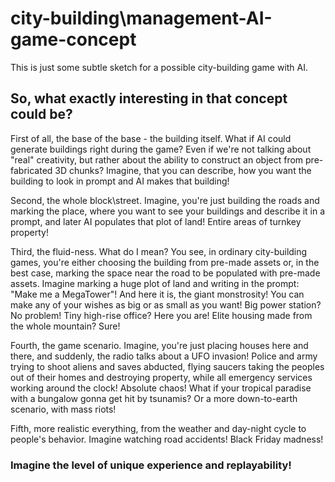 # city-building\management-AI-game-concept
This is just some subtle sketch for a possible city-building game with AI.

## So, what exactly interesting in that concept could be?
First of all, the base of the base - the building itself. What if AI could generate buildings right during the game? Even if we're not talking about "real" creativity, but rather about the ability to construct an object from pre-fabricated 3D chunks? Imagine, that you can describe, how you want the building to look in prompt and AI makes that building!

Second, the whole block\street. Imagine, you're just building the roads and marking the place, where you want to see your buildings and describe it in a prompt, and later AI populates that plot of land! Entire areas of turnkey property!

Third, the fluid-ness. What do I mean? You see, in ordinary city-building games, you're either choosing the building from pre-made assets or, in the best case, marking the space near the road to be populated with pre-made assets. Imagine marking a huge plot of land and writing in the prompt: "Make me a MegaTower"! And here it is, the giant monstrosity! You can make any of your wishes as big or as small as you want! Big power station? No problem! Tiny high-rise office? Here you are! Elite housing made from the whole mountain? Sure!

Fourth, the game scenario. Imagine, you're just placing houses here and there, and suddenly, the radio talks about a UFO invasion! Police and army trying to shoot aliens and saves abducted, flying saucers taking the peoples out of their homes and destroying property, while all emergency services working around the clock! Absolute chaos! What if your tropical paradise with a bungalow gonna get hit by tsunamis? Or a more down-to-earth scenario, with mass riots!

Fifth, more realistic everything, from the weather and day-night cycle to people's behavior. Imagine watching road accidents! Black Friday madness! 

### Imagine the level of unique experience and replayability!
